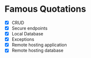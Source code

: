 # Famous Quotations

- [x] CRUD
- [x] Secure endpoints
- [x] Local Database
- [x] Exceptions
- [x] Remote hosting application
- [x] Remote hosting database
